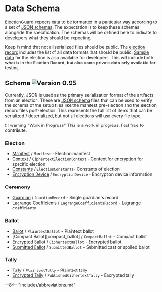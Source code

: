 # Data Schema

ElectionGuard expects data to be formatted in a particular way according to a set of [JSON schemas](https://json-schema.org/). The expectation is to keep these schemas alongside the specification. The schemas will be defined here to indicate to developers what they should be expecting.

Keep in mind that not all serialized files should be public. The [election record][election-record] includes the list of all data formats that should be public. [Sample data][sample-data] for the election is also available for developers. This will include both what is in the Election Record, but also some private data only available for testing. 

## Schema ![Version 0.95][shield-green-0.95]

Currently, JSON is used as the primary serialization format of the artifacts from an election. These are [JSON schema][json-schema] files that can be used to verify the schema of the setup files like the manifest pre-election and the election record files post-election. This represents the full list of items that can be serialized / deserialized, but not all elections will use every file type. 

!!! warning "Work in Progress"
    This is a work in progress. Feel free to contribute.

### Election

- [Manifest][manifest] / `Manifest` - Election manifest
- [Context][ciphertext_election_context] / `CiphertextElectionContext` - Context for encryption for specific election
- [Constants][election_constants] / `ElectionConstants`- Constants of election
- [Encryption Device][encryption_device] / `EncryptionDevice` - Encryption device information

### Ceremony
- [Guardian][guardian_record] / `GuardianRecord` - Single guardian's record
- [Lagrange Coefficients][lagrange_coefficients_record] / `LagrangeCoefficientsRecord` - Lagrange coefficients

### Ballot

- [Ballot][plaintext_ballot] / `PlaintextBallot` - Plaintext ballot
- [Compact Ballot][compact_ballot] / `CompactBallot` - Compact ballot
- [Encrypted Ballot][ciphertext_ballot] / `CiphertextBallot` - Encrypted ballot
- [Submitted Ballot][submitted_ballot] / `SubmittedBallot` -  Submitted cast or spoiled ballot

### Tally
- [Tally][plaintext_tally] / `PlaintextTally` - Plaintext tally
- [Encrypted Tally][published_ciphertext_tally] / `PublishedCiphertextTally` - Encrypted tally


<!-- Links -->
[shield-green-0.95]: https://img.shields.io/badge/🗳%20ElectionGuard-v0.95-green
[json-schema]: https://json-schema.org/specification.html "Json Schema Specification"

[election-record]: ../Election_Record
[sample-data]: ../Sample_Data
[manifest]: https://github.com/microsoft/electionguard/blob/main/data/1.0.0-preview-1/schema/manifest.schema.json "Manifest Json Schema"
[ciphertext_election_context]: https://github.com/microsoft/electionguard/blob/main/data/1.0.0-preview-1/schema/ciphertext_election_context.schema.json "Ciphertext Election Context Json Schema"
[election_constants]: https://github.com/microsoft/electionguard/blob/main/data/1.0.0-preview-1/schema/election_constants.schema.json "Election Constants Json Schema"
[encryption_device]: https://github.com/microsoft/electionguard/blob/main/data/1.0.0-preview-1/schema/encryption_device.schema.json "Encryption Device Json Schema"
[guardian_record]: https://github.com/microsoft/electionguard/blob/main/data/1.0.0-preview-1/schema/guardian_record.schema.json "Guardian Record Json Schema"
[lagrange_coefficients_record]: https://github.com/microsoft/electionguard/blob/main/data/1.0.0-preview-1/schema/lagrange_coefficients_record.schema.json "Guardian Record Json Schema"
[plaintext_ballot]: https://github.com/microsoft/electionguard/blob/main/data/1.0.0-preview-1/schema/plaintext_ballot.schema.json "Guardian Record Json Schema"
[ciphertext_ballot]: https://github.com/microsoft/electionguard/blob/main/data/1.0.0-preview-1/schema/ciphertext_ballot.schema.json "Guardian Record Json Schema"
[submitted_ballot]: https://github.com/microsoft/electionguard/blob/main/data/1.0.0-preview-1/schema/submitted_ballot.schema.json "Guardian Record Json Schema"
[plaintext_tally]: https://github.com/microsoft/electionguard/blob/main/data/1.0.0-preview-1/schema/plaintext_tally.schema.json "Guardian Record Json Schema"
[published_ciphertext_tally]: https://github.com/microsoft/electionguard/blob/main/data/1.0.0-preview-1/schema/published_ciphertext_tally.schema.json "Guardian Record Json Schema"

--8<-- "includes/abbreviations.md"